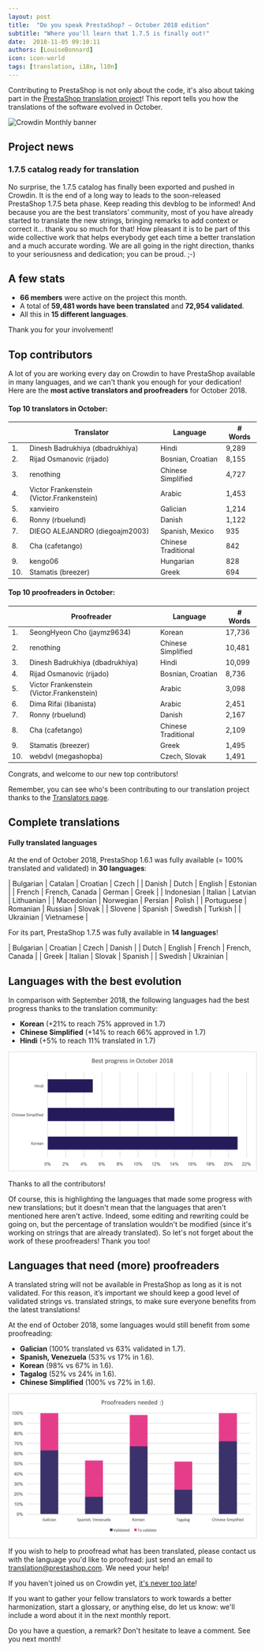 ```yaml
---
layout: post
title:  "Do you speak PrestaShop? – October 2018 edition"
subtitle: "Where you'll learn that 1.7.5 is finally out!"
date:  2018-11-05 09:10:11
authors: [LouiseBonnard]
icon: icon-world
tags: [translation, i18n, l10n]
---
```


Contributing to PrestaShop is not only about the code, it's also about taking part in the [PrestaShop translation project](https://crowdin.com/project/prestashop-official)! This report tells you how the translations of the software evolved in October.

![Crowdin Monthly banner](/assets/images/2017/04/DYSpeakPS.jpg)

## Project news


### 1.7.5 catalog ready for translation

No surprise, the 1.7.5 catalog has finally been exported and pushed in Crowdin. It is the end of a long way to leads to the soon-released PrestaShop 1.7.5 beta phase. Keep reading this devblog to be informed! And because you are the best translators’ community, most of you have already started to translate the new strings, bringing remarks to add context or correct it… thank you so much for that! How pleasant it is to be part of this wide collective work that helps everybody get each time a better translation and a much accurate wording. We are all going in the right direction, thanks to your seriousness and dedication; you can be proud. ;-)


## A few stats
 
* **66 members** were active on the project this month.
* A total of **59,481 words have been translated** and **72,954 validated**.
* All this in **15 different languages**.
 
Thank you for your involvement!
 
 
## Top contributors
 
A lot of you are working every day on Crowdin to have PrestaShop available in many languages, and we can't thank you enough for your dedication! Here are the **most active translators and proofreaders** for October 2018.
 
#### Top 10 translators in October:
 
| |Translator | Language | # Words
|-|---------- | -------- | ----------------
 1. | Dinesh Badrukhiya (dbadrukhiya) | Hindi | 9,289
 2. | Rijad Osmanovic (rijado) | Bosnian, Croatian | 8,155
 3. | renothing | Chinese Simplified | 4,727
 4. | Victor Frankenstein (Victor.Frankenstein) | Arabic | 1,453
 5. | xanvieiro | Galician | 1,214
 6. | Ronny (rbuelund) | Danish | 1,122
 7. | DIEGO ALEJANDRO (diegoajm2003) | Spanish, Mexico | 935
 8. | Cha (cafetango) | Chinese Traditional | 842
 9. | kengo06 | Hungarian | 828
10. | Stamatis (breezer) | Greek | 694
 
 
#### Top 10 proofreaders in October:
 
| | Proofreader | Language | # Words
|-| ---------- | -------- | ----------------
 1. | SeongHyeon Cho (jaymz9634) | Korean | 17,736
 2. | renothing | Chinese Simplified | 10,481
 3. | Dinesh Badrukhiya (dbadrukhiya) | Hindi | 10,099
 4. | Rijad Osmanovic (rijado) | Bosnian, Croatian | 8,736
 5. | Victor Frankenstein (Victor.Frankenstein) | Arabic | 3,098
 6. | Dima Rifai (libanista) | Arabic | 2,451
 7. | Ronny (rbuelund) | Danish | 2,167
 8. | Cha (cafetango) | Chinese Traditional | 2,109
 9. | Stamatis (breezer) | Greek | 1,495
10. | webdvl (megashopba) | Czech, Slovak | 1,491
 
Congrats, and welcome to our new top contributors!
 
Remember, you can see who's been contributing to our translation project thanks to the [Translators page](http://translators.prestashop.com/).
 
 
## Complete translations
 
#### Fully translated languages
 
At the end of October 2018, PrestaShop 1.6.1 was fully available (= 100% translated and validated) in **30 languages**:
 
| Bulgarian | Catalan | Croatian | Czech |
| Danish | Dutch | English | Estonian | 
| French | French, Canada | German | Greek |
| Indonesian | Italian | Latvian | Lithuanian |
| Macedonian | Norwegian | Persian | Polish |
| Portuguese | Romanian | Russian | Slovak |
| Slovene | Spanish | Swedish | Turkish |
| Ukrainian | Vietnamese |
 
For its part, PrestaShop 1.7.5 was fully available in **14 languages**!
 
| Bulgarian | Croatian | Czech | Danish |
| Dutch | English | French | French, Canada |
| Greek | Italian | Slovak | Spanish |
| Swedish | Ukrainian |
 
 
## Languages with the best evolution
 
In comparison with September 2018, the following languages had the best progress thanks to the translation community:
 
* **Korean** (+21% to reach 75% approved in 1.7)
* **Chinese Simplified** (+14% to reach 66% approved in 1.7)
* **Hindi** (+5% to reach 11% translated in 1.7)
 
![Best translation progress for October 2018](/assets/images/2018/11/Build-Crowdin-progress-October18.png)
 
Thanks to all the contributors!
 
Of course, this is highlighting the languages that made some progress with new translations; but it doesn't mean that the languages that aren't mentioned here aren't active. Indeed, some editing and rewriting could be going on, but the percentage of translation wouldn't be modified (since it's working on strings that are already translated). So let's not forget about the work of these proofreaders! Thank you too!
 
 
## Languages that need (more) proofreaders
 
A translated string will not be available in PrestaShop as long as it is not validated. For this reason, it’s important we should keep a good level of validated strings vs. translated strings, to make sure everyone benefits from the latest translations!
 
At the end of October 2018, some languages would still benefit from some proofreading:
 
* **Galician** (100% translated vs 63% validated in 1.7).
* **Spanish, Venezuela** (53% vs 17% in 1.6).
* **Korean** (98% vs 67% in 1.6).
* **Tagalog** (52% vs 24% in 1.6).
* **Chinese Simplified** (100% vs 72% in 1.6).
 
![Languages that need proofreading](/assets/images/2018/11/Build-Crowdin-proofreading-October18.png)
 
If you wish to help to proofread what has been translated, please contact us with the language you'd like to proofread: just send an email to translation@prestashop.com. We need your help! 
 
If you haven't joined us on Crowdin yet, [it's never too late](https://crowdin.com/project/prestashop-official)!
 
If you want to gather your fellow translators to work towards a better harmonization, start a glossary, or anything else, do let us know: we'll include a word about it in the next monthly report.
 
Do you have a question, a remark? Don't hesitate to leave a comment. See you next month!
